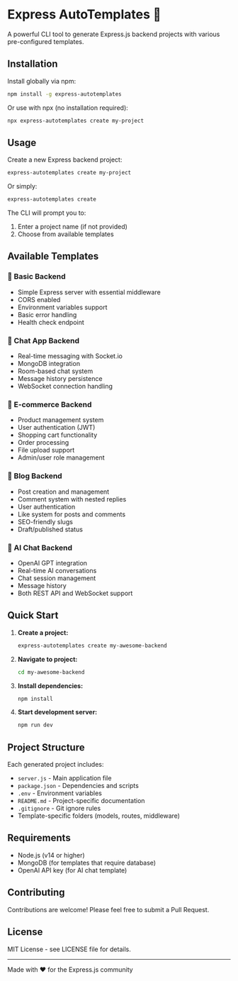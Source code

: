 # Express AutoTemplates 🚀

A powerful CLI tool to generate Express.js backend projects with various pre-configured templates.

## Installation

Install globally via npm:

```bash
npm install -g express-autotemplates
```

Or use with npx (no installation required):

```bash
npx express-autotemplates create my-project
```

## Usage

Create a new Express backend project:

```bash
express-autotemplates create my-project
```

Or simply:

```bash
express-autotemplates create
```

The CLI will prompt you to:
1. Enter a project name (if not provided)
2. Choose from available templates

## Available Templates

### 🚀 Basic Backend
- Simple Express server with essential middleware
- CORS enabled
- Environment variables support
- Basic error handling
- Health check endpoint

### 💬 Chat App Backend
- Real-time messaging with Socket.io
- MongoDB integration
- Room-based chat system
- Message history persistence
- WebSocket connection handling

### 🛒 E-commerce Backend
- Product management system
- User authentication (JWT)
- Shopping cart functionality
- Order processing
- File upload support
- Admin/user role management

### 📝 Blog Backend
- Post creation and management
- Comment system with nested replies
- User authentication
- Like system for posts and comments
- SEO-friendly slugs
- Draft/published status

### 🤖 AI Chat Backend
- OpenAI GPT integration
- Real-time AI conversations
- Chat session management
- Message history
- Both REST API and WebSocket support

## Quick Start

1. **Create a project:**
   ```bash
   express-autotemplates create my-awesome-backend
   ```

2. **Navigate to project:**
   ```bash
   cd my-awesome-backend
   ```

3. **Install dependencies:**
   ```bash
   npm install
   ```

4. **Start development server:**
   ```bash
   npm run dev
   ```

## Project Structure

Each generated project includes:
- `server.js` - Main application file
- `package.json` - Dependencies and scripts
- `.env` - Environment variables
- `README.md` - Project-specific documentation
- `.gitignore` - Git ignore rules
- Template-specific folders (models, routes, middleware)

## Requirements

- Node.js (v14 or higher)
- MongoDB (for templates that require database)
- OpenAI API key (for AI chat template)

## Contributing

Contributions are welcome! Please feel free to submit a Pull Request.

## License

MIT License - see LICENSE file for details.

---

Made with ❤️ for the Express.js community